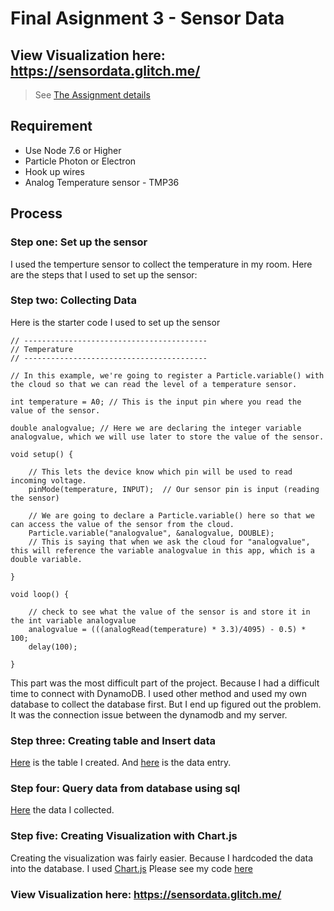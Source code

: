 # Final Asignment 3 - Sensor Data #

## View Visualization here: https://sensordata.glitch.me/ ##

> See [The Assignment details](https://github.com/visualizedata/data-structures/blob/master/assignments/weekly_assignment_03.md)

## Requirement ##
* Use Node 7.6 or Higher 
* Particle Photon or Electron
* Hook up wires
* Analog Temperature sensor - TMP36

## Process ##
### Step one: Set up the sensor ###
I used the temperture sensor to collect the temperature in my room. 
Here are the steps that I used to set up the sensor: 


### Step two: Collecting Data ###
Here is the starter code I used to set up the sensor
```
// -----------------------------------------
// Temperature
// -----------------------------------------

// In this example, we're going to register a Particle.variable() with the cloud so that we can read the level of a temperature sensor.

int temperature = A0; // This is the input pin where you read the value of the sensor.

double analogvalue; // Here we are declaring the integer variable analogvalue, which we will use later to store the value of the sensor.

void setup() {

    // This lets the device know which pin will be used to read incoming voltage.
    pinMode(temperature, INPUT);  // Our sensor pin is input (reading the sensor)

    // We are going to declare a Particle.variable() here so that we can access the value of the sensor from the cloud.
    Particle.variable("analogvalue", &analogvalue, DOUBLE);
    // This is saying that when we ask the cloud for "analogvalue", this will reference the variable analogvalue in this app, which is a double variable.

}

void loop() {

    // check to see what the value of the sensor is and store it in the int variable analogvalue
    analogvalue = (((analogRead(temperature) * 3.3)/4095) - 0.5) * 100; 
    delay(100);
    
}
```

This part was the most difficult part of the project. Because I had a difficult time to connect with DynamoDB. I used other method and used my own database to collect the database first. But I end up figured out the problem. It was the connection issue between the dynamodb and my server. 

### Step three: Creating table and Insert data ###
[Here](https://github.com/rachelsun59/data-structures/blob/master/Final-Assignment-3/querydata/createsensortable.js) is the table I created. And [here](https://github.com/rachelsun59/data-structures/blob/master/Final-Assignment-3/querydata/insertsensordata.js) is the data entry.

### Step four: Query data from database using sql ###
[Here](https://github.com/rachelsun59/data-structures/blob/master/Final-Assignment-3/data/sensordata.json) the data I collected. 

### Step five: Creating Visualization with Chart.js ###
Creating the visualization was fairly easier. Because I hardcoded the data into the database. I used [Chart.js](https://www.chartjs.org/samples/latest/) Please see my code [here](hhttps://github.com/rachelsun59/data-structures/blob/master/Final-Assignment-3/visualization/sensor.html)

### View Visualization here: https://sensordata.glitch.me/ ###


